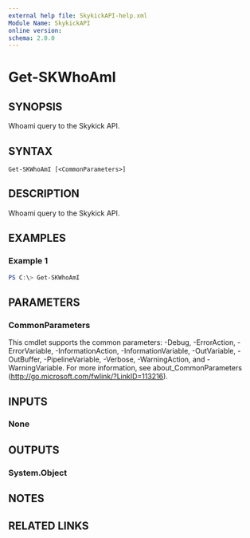 ```yaml
---
external help file: SkykickAPI-help.xml
Module Name: SkykickAPI
online version:
schema: 2.0.0
---
```


# Get-SKWhoAmI

## SYNOPSIS
Whoami query to the Skykick API.

## SYNTAX

```
Get-SKWhoAmI [<CommonParameters>]
```

## DESCRIPTION
Whoami query to the Skykick API.

## EXAMPLES

### Example 1
```powershell
PS C:\> Get-SKWhoAmI
```

## PARAMETERS

### CommonParameters
This cmdlet supports the common parameters: -Debug, -ErrorAction, -ErrorVariable, -InformationAction, -InformationVariable, -OutVariable, -OutBuffer, -PipelineVariable, -Verbose, -WarningAction, and -WarningVariable.
For more information, see about_CommonParameters (http://go.microsoft.com/fwlink/?LinkID=113216).

## INPUTS

### None

## OUTPUTS

### System.Object
## NOTES

## RELATED LINKS
